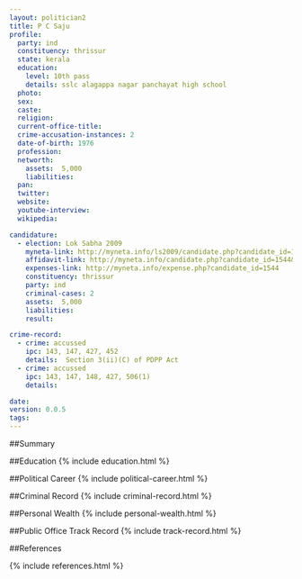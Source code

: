 ```yaml
---
layout: politician2
title: P C Saju
profile: 
  party: ind
  constituency: thrissur
  state: kerala
  education: 
    level: 10th pass
    details: sslc alagappa nagar panchayat high school
  photo: 
  sex: 
  caste: 
  religion: 
  current-office-title: 
  crime-accusation-instances: 2
  date-of-birth: 1976
  profession: 
  networth: 
    assets:  5,000
    liabilities: 
  pan: 
  twitter: 
  website: 
  youtube-interview: 
  wikipedia: 

candidature: 
  - election: Lok Sabha 2009
    myneta-link: http://myneta.info/ls2009/candidate.php?candidate_id=1544
    affidavit-link: http://myneta.info/candidate.php?candidate_id=1544&scan=original
    expenses-link: http://myneta.info/expense.php?candidate_id=1544
    constituency: thrissur 
    party: ind
    criminal-cases: 2
    assets:  5,000
    liabilities: 
    result:  

crime-record: 
  - crime: accussed
    ipc: 143, 147, 427, 452
    details:  Section 3(ii)(C) of PDPP Act  
  - crime: accussed
    ipc: 143, 147, 148, 427, 506(1)
    details:    

date: 
version: 0.0.5
tags: 
---
```

##Summary


##Education
{% include education.html %}


##Political Career
{% include political-career.html %}


##Criminal Record
{% include criminal-record.html %}


##Personal Wealth
{% include personal-wealth.html %}


##Public Office Track Record
{% include track-record.html %}


##References


{% include references.html %}